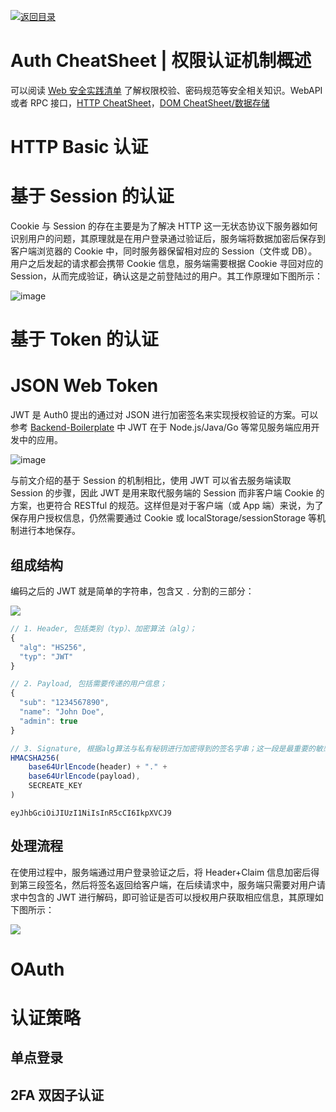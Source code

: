 [![返回目录](https://parg.co/Udx)](https://parg.co/UdT)

# Auth CheatSheet | 权限认证机制概述

可以阅读 [Web 安全实践清单](https://parg.co/GWc) 了解权限校验、密码规范等安全相关知识。WebAPI 或者 RPC 接口，[HTTP CheatSheet]()，[DOM CheatSheet/数据存储]()

# HTTP Basic 认证

# 基于 Session 的认证

Cookie 与 Session 的存在主要是为了解决 HTTP 这一无状态协议下服务器如何识别用户的问题，其原理就是在用户登录通过验证后，服务端将数据加密后保存到客户端浏览器的 Cookie 中，同时服务器保留相对应的 Session（文件或 DB）。用户之后发起的请求都会携带 Cookie 信息，服务端需要根据 Cookie 寻回对应的 Session，从而完成验证，确认这是之前登陆过的用户。其工作原理如下图所示：

![image](https://user-images.githubusercontent.com/5803001/43043318-d9211e10-8dc3-11e8-806c-e3074eb4dd39.png)

# 基于 Token 的认证

# JSON Web Token

JWT 是 Auth0 提出的通过对 JSON 进行加密签名来实现授权验证的方案。可以参考 [Backend-Boilerplate](https://github.com/wxyyxc1992/Backend-Boilerplate) 中 JWT 在于 Node.js/Java/Go 等常见服务端应用开发中的应用。

![image](https://user-images.githubusercontent.com/5803001/43043338-5fe74ffa-8dc4-11e8-9c44-04bfc4da5a01.png)

与前文介绍的基于 Session 的机制相比，使用 JWT 可以省去服务端读取 Session 的步骤，因此 JWT 是用来取代服务端的 Session 而非客户端 Cookie 的方案，也更符合 RESTful 的规范。这样但是对于客户端（或 App 端）来说，为了保存用户授权信息，仍然需要通过 Cookie 或 localStorage/sessionStorage 等机制进行本地保存。

## 组成结构

编码之后的 JWT 就是简单的字符串，包含又 `.` 分割的三部分：

![](https://cdn-images-1.medium.com/max/1600/1*0SEbHdFcVpaejejGA-1DDw.png)

```js
// 1. Header, 包括类别（typ）、加密算法（alg）；
{
  "alg": "HS256",
  "typ": "JWT"
}

// 2. Payload, 包括需要传递的用户信息；
{
  "sub": "1234567890",
  "name": "John Doe",
  "admin": true
}

// 3. Signature, 根据alg算法与私有秘钥进行加密得到的签名字串；这一段是最重要的敏感信息，只能在服务端解密；
HMACSHA256(  
    base64UrlEncode(header) + "." +
    base64UrlEncode(payload),
    SECREATE_KEY
)
```

`eyJhbGciOiJIUzI1NiIsInR5cCI6IkpXVCJ9`

## 处理流程

在使用过程中，服务端通过用户登录验证之后，将 Header+Claim 信息加密后得到第三段签名，然后将签名返回给客户端，在后续请求中，服务端只需要对用户请求中包含的 JWT 进行解码，即可验证是否可以授权用户获取相应信息，其原理如下图所示：

![](https://cdn-images-1.medium.com/max/1600/1*44waelPu4JvYALzkvoh8zw.png)

# OAuth

# 认证策略

## 单点登录

## 2FA 双因子认证
